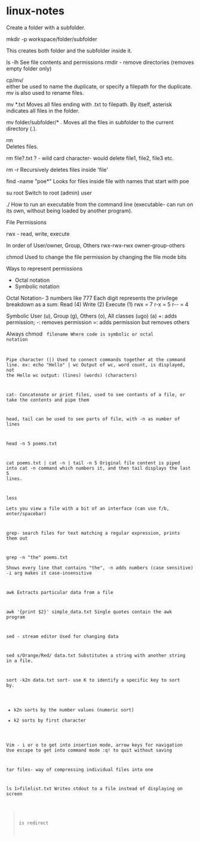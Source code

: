 # linux-notes

Create a folder with a subfolder. 

mkdir -p workspace/folder/subfolder

This creates both folder and the subfolder inside it. 

ls -lh 
See file contents and permissions
rmdir - remove directories (removes empty folder only)

cp/mv/  
 either be used to name the duplicate, or specify a filepath for the duplicate.
mv is also used to rename files. 


mv *.txt 
Moves all files ending with .txt to filepath. By itself, asterisk indicates all files in the folder. 

mv folder/subfolder/* . 
Moves all the files in subfolder to the current directory (.). 

rm  
Deletes files. 

rm file?.txt 
? - wild card character- would delete file1, file2, file3 etc.

rm -r 
Recursively deletes files inside 'file' 

find  -name "poe*" 
Looks for files inside file with names that start with poe 

su root 
Switch to root (admin) user 

./
How to run an executable from the command line (executable- can run on its own, without being loaded by another program). 

File Permissions 

rwx - read, write, execute 

In order of User/owner, Group, Others
rwx-rwx-rwx
owner-group-others

chmod
Used to change the file permission by changing the file mode bits 

Ways to represent permissions
- Octal notation
- Symbolic notation 

Octal Notation- 3 numbers like 777
Each digit represents the privilege breakdown as a sum: 
Read (4) Write (2) Execute (1) 
rwx = 7 
r-x = 5 
r-- = 4


Symbolic 
User (u), Group (g), Others (o), All classes (ugo) (a) 
+: adds permission; -: removes permission =: adds permission but removes others 

Always chmod <code> filename 
Where code is symbolic or octal notation 


Pipe character (|) 
Used to connect commands together at the command line. 
ex: 
echo "Hello" | wc 
Output of wc, word count, is displayed, not the Hello 
wc output: (lines) (words) (characters) 

cat- Concatenate or print files, used to see contants of a file, or take the contents and pipe them 

head, tail can be used to see parts of file, with -n as number of lines 

head -n 5 poems.txt 

cat poems.txt | cat -n | tail -n 5 
Original file content is piped into cat -n command which numbers it, and then tail displays the last 5 lines. 

less  
Lets you view a file with a bit of an interface (can use f/b, enter/spacebar) 

grep- search files for text matching a regular expression, prints them out 

grep -n "the" poems.txt  
Shows every line that contains "the", -n adds numbers (case sensitive) 
-i arg makes it case-insensitive 

awk 
Extracts particular data from a file

awk '{print $2}' simple_data.txt 
Single quotes contain the awk program 

sed - stream editor
Used for changing data

sed s/Orange/Red/ data.txt 
Substitutes a string with another string in a file. 

sort -k2n data.txt 
sort- use K to identify a specific key to sort by. 
- k2n sorts by the number values (numeric sort) 
- k2 sorts by first character 


Vim - i or o to get into insertion mode, arrow keys for navigation 
Use escape to get into command mode 
:q! to quit without saving 

tar files- way of compressing individual files into one 

ls 1>filelist.txt 
Writes stdout to a file instead of displaying on screen 

> is redirect  
